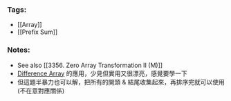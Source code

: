 ### Tags:
- [[Array]]
- [[Prefix Sum]]
### Notes:
- See also [[3356. Zero Array Transformation II (M)]]
- [Difference Array](https://labuladong.online/algo/data-structure/diff-array/) 的應用，少見但實用又很漂亮，感覺要學一下
- 但這題半暴力也可以解，把所有的開頭 & 結尾收集起來，再排序完就可以使用 (不在意對應關係)